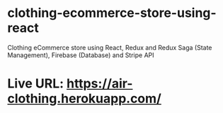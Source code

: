 # clothing-ecommerce-store-using-react
Clothing eCommerce store using React, Redux and Redux Saga (State Management), Firebase (Database) and Stripe API

# Live URL: https://air-clothing.herokuapp.com/
